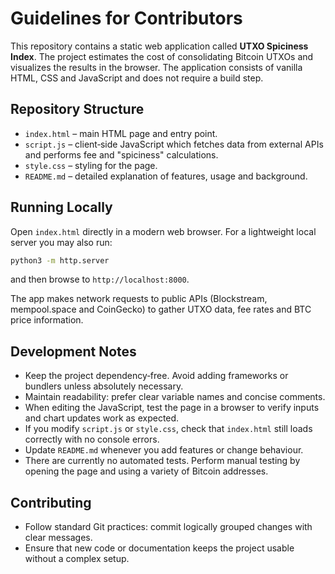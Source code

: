 # Guidelines for Contributors

This repository contains a static web application called **UTXO Spiciness Index**.
The project estimates the cost of consolidating Bitcoin UTXOs and visualizes the
results in the browser. The application consists of vanilla HTML, CSS and
JavaScript and does not require a build step.

## Repository Structure

- `index.html` – main HTML page and entry point.
- `script.js` – client‑side JavaScript which fetches data from external APIs and
  performs fee and "spiciness" calculations.
- `style.css` – styling for the page.
- `README.md` – detailed explanation of features, usage and background.

## Running Locally

Open `index.html` directly in a modern web browser. For a lightweight local
server you may also run:

```bash
python3 -m http.server
```

and then browse to `http://localhost:8000`.

The app makes network requests to public APIs (Blockstream, mempool.space and
CoinGecko) to gather UTXO data, fee rates and BTC price information.

## Development Notes

- Keep the project dependency‑free. Avoid adding frameworks or bundlers unless
  absolutely necessary.
- Maintain readability: prefer clear variable names and concise comments.
- When editing the JavaScript, test the page in a browser to verify inputs and
  chart updates work as expected.
- If you modify `script.js` or `style.css`, check that `index.html` still loads
  correctly with no console errors.
- Update `README.md` whenever you add features or change behaviour.
- There are currently no automated tests. Perform manual testing by opening the
  page and using a variety of Bitcoin addresses.

## Contributing

- Follow standard Git practices: commit logically grouped changes with clear
  messages.
- Ensure that new code or documentation keeps the project usable without a
  complex setup.

